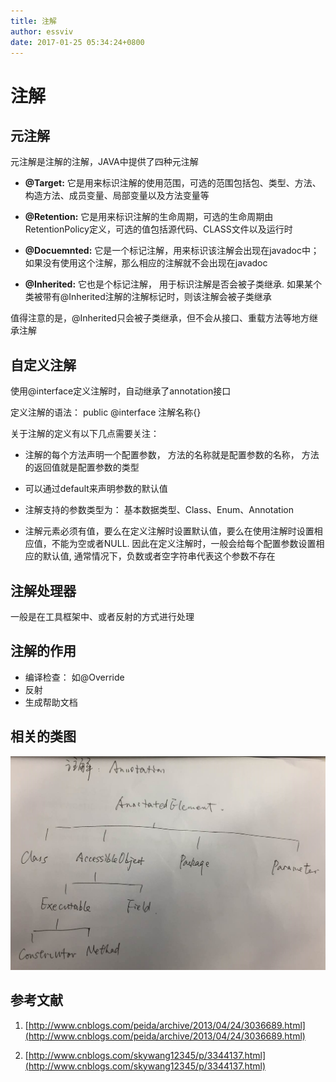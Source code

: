 ```yaml
---
title: 注解
author: essviv
date: 2017-01-25 05:34:24+0800
---
```


# 注解

## 元注解

元注解是注解的注解，JAVA中提供了四种元注解

* **@Target:** 它是用来标识注解的使用范围，可选的范围包括包、类型、方法、构造方法、成员变量、局部变量以及方法变量等

* **@Retention:** 它是用来标识注解的生命周期，可选的生命周期由RetentionPolicy定义，可选的值包括源代码、CLASS文件以及运行时

* **@Docuemnted:** 它是一个标记注解，用来标识该注解会出现在javadoc中； 如果没有使用这个注解，那么相应的注解就不会出现在javadoc

* **@Inherited:** 它也是个标记注解， 用于标识注解是否会被子类继承. 如果某个类被带有@Inherited注解的注解标记时，则该注解会被子类继承

值得注意的是，@Inherited只会被子类继承，但不会从接口、重载方法等地方继承注解

## 自定义注解    

使用@interface定义注解时，自动继承了annotation接口

定义注解的语法： public @interface 注解名称{}

关于注解的定义有以下几点需要关注：

* 注解的每个方法声明一个配置参数， 方法的名称就是配置参数的名称， 方法的返回值就是配置参数的类型

* 可以通过default来声明参数的默认值

* 注解支持的参数类型为： 基本数据类型、Class、Enum、Annotation

* 注解元素必须有值，要么在定义注解时设置默认值，要么在使用注解时设置相应值，不能为空或者NULL. 因此在定义注解时，一般会给每个配置参数设置相应的默认值, 通常情况下，负数或者空字符串代表这个参数不存在

## 注解处理器

一般是在工具框架中、或者反射的方式进行处理

## 注解的作用

* 编译检查： 如@Override
* 反射
* 生成帮助文档

## 相关的类图

![annotation-hierarchy](https://github.com/Essviv/images/blob/master/annotation-hierarchy.jpg?raw=true)

## 参考文献

1. [http://www.cnblogs.com/peida/archive/2013/04/24/3036689.html](http://www.cnblogs.com/peida/archive/2013/04/24/3036689.html)

2. [http://www.cnblogs.com/skywang12345/p/3344137.html](http://www.cnblogs.com/skywang12345/p/3344137.html)
 

 